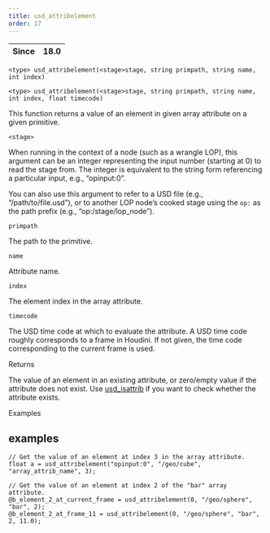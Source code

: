 ```yaml
---
title: usd_attribelement
order: 17
---
```

| Since | 18.0 |
| --- | --- |

`<type> usd_attribelement(<stage>stage, string primpath, string name, int index)`

`<type> usd_attribelement(<stage>stage, string primpath, string name, int index, float timecode)`

This function returns a value of an element in given array attribute on a given primitive.

`<stage>`

When running in the context of a node (such as a wrangle LOP), this argument can be an integer representing the input number (starting at 0) to read the stage from. The integer is equivalent to the string form referencing a particular input, e.g., “opinput:0”.

You can also use this argument to refer to a USD file (e.g., “/path/to/file.usd”), or to another LOP node’s cooked stage using the `op:` as the path prefix (e.g., “op:/stage/lop_node”).

`primpath`

The path to the primitive.

`name`

Attribute name.

`index`

The element index in the array attribute.

`timecode`

The USD time code at which to evaluate the attribute. A USD time code roughly corresponds to a frame in Houdini. If not given, the time code corresponding to the current frame is used.

Returns

The value of an element in an existing attribute, or zero/empty value if the attribute does not exist. Use [usd_isattrib](./usd_isattrib "Checks if the primitive has an attribute by the given name.") if you want to check whether the attribute exists.

Examples

## examples

```vex
// Get the value of an element at index 3 in the array attribute.
float a = usd_attribelement("opinput:0", "/geo/cube", "array_attrib_name", 3);

// Get the value of an element at index 2 of the "bar" array attribute.
@b_element_2_at_current_frame = usd_attribelement(0, "/geo/sphere", "bar", 2);
@b_element_2_at_frame_11 = usd_attribelement(0, "/geo/sphere", "bar", 2, 11.0);

```
